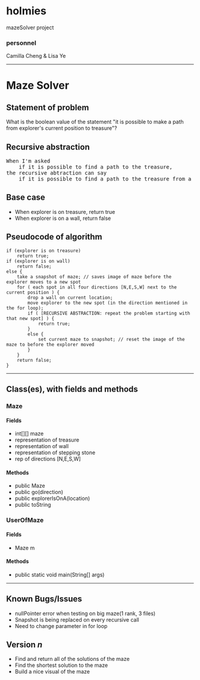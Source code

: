 # holmies
mazeSolver project

### personnel
Camilla Cheng & Lisa Ye

---
# Maze Solver
## Statement of problem
What is the boolean value of the statement
  "it is possible to make a path from explorer's current position to treasure"?

## Recursive abstraction
<pre>
When I'm asked
    if it is possible to find a path to the treasure,
the recursive abtraction can say
    if it is possible to find a path to the treasure from a point next to the the explorer's current location
</pre>

## Base case
- When explorer is on treasure, return true
- When explorer is on a wall, return false

## Pseudocode of algorithm
    if (explorer is on treasure)
        return true;
    if (explorer is on wall)
        return false;
    else {
        take a snapshot of maze; // saves image of maze before the explorer moves to a new spot
        for ( each spot in all four directions [N,E,S,W] next to the current position ) {
            drop a wall on current location;
            move explorer to the new spot (in the direction mentioned in the for loop);
            if ( [RECURSIVE ABSTRACTION: repeat the problem starting with that new spot] ) {
                return true;
            }
            else {
                set current maze to snapshot; // reset the image of the maze to before the explorer moved
            }
        }
        return false;
    }

---

## Class(es), with fields and methods
### Maze
#### Fields
- int[][] maze
- representation of treasure
- representation of wall
- representation of stepping stone
- rep of directions [N,E,S,W]

#### Methods
- public Maze
- public go(direction)
- public explorerIsOnA(location)
- public toString

### UserOfMaze
#### Fields
- Maze m

#### Methods
- public static void main(String[] args)

---

## Known Bugs/Issues
- nullPointer error when testing on big maze(1 rank, 3 files)
- Snapshot is being replaced on every recursive call
- Need to change parameter in for loop

## Version *n*
- Find and return all of the solutions of the maze
- Find the shortest solution to the maze
- Build a nice visual of the maze
